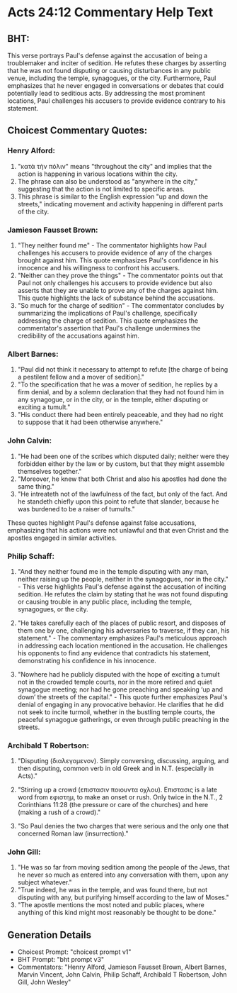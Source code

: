 # Acts 24:12 Commentary Help Text

## BHT:
This verse portrays Paul's defense against the accusation of being a troublemaker and inciter of sedition. He refutes these charges by asserting that he was not found disputing or causing disturbances in any public venue, including the temple, synagogues, or the city. Furthermore, Paul emphasizes that he never engaged in conversations or debates that could potentially lead to seditious acts. By addressing the most prominent locations, Paul challenges his accusers to provide evidence contrary to his statement.

## Choicest Commentary Quotes:
### Henry Alford:
1. "κατὰ τὴν πόλιν" means "throughout the city" and implies that the action is happening in various locations within the city.
2. The phrase can also be understood as "anywhere in the city," suggesting that the action is not limited to specific areas.
3. This phrase is similar to the English expression "up and down the streets," indicating movement and activity happening in different parts of the city.

### Jamieson Fausset Brown:
1. "They neither found me" - The commentator highlights how Paul challenges his accusers to provide evidence of any of the charges brought against him. This quote emphasizes Paul's confidence in his innocence and his willingness to confront his accusers.
2. "Neither can they prove the things" - The commentator points out that Paul not only challenges his accusers to provide evidence but also asserts that they are unable to prove any of the charges against him. This quote highlights the lack of substance behind the accusations.
3. "So much for the charge of sedition" - The commentator concludes by summarizing the implications of Paul's challenge, specifically addressing the charge of sedition. This quote emphasizes the commentator's assertion that Paul's challenge undermines the credibility of the accusations against him.

### Albert Barnes:
1. "Paul did not think it necessary to attempt to refute [the charge of being a pestilent fellow and a mover of sedition]." 
2. "To the specification that he was a mover of sedition, he replies by a firm denial, and by a solemn declaration that they had not found him in any synagogue, or in the city, or in the temple, either disputing or exciting a tumult."
3. "His conduct there had been entirely peaceable, and they had no right to suppose that it had been otherwise anywhere."

### John Calvin:
1. "He had been one of the scribes which disputed daily; neither were they forbidden either by the law or by custom, but that they might assemble themselves together." 
2. "Moreover, he knew that both Christ and also his apostles had done the same thing."
3. "He intreateth not of the lawfulness of the fact, but only of the fact. And he standeth chiefly upon this point to refute that slander, because he was burdened to be a raiser of tumults."

These quotes highlight Paul's defense against false accusations, emphasizing that his actions were not unlawful and that even Christ and the apostles engaged in similar activities.

### Philip Schaff:
1. "And they neither found me in the temple disputing with any man, neither raising up the people, neither in the synagogues, nor in the city." - This verse highlights Paul's defense against the accusation of inciting sedition. He refutes the claim by stating that he was not found disputing or causing trouble in any public place, including the temple, synagogues, or the city.

2. "He takes carefully each of the places of public resort, and disposes of them one by one, challenging his adversaries to traverse, if they can, his statement." - The commentary emphasizes Paul's meticulous approach in addressing each location mentioned in the accusation. He challenges his opponents to find any evidence that contradicts his statement, demonstrating his confidence in his innocence.

3. "Nowhere had he publicly disputed with the hope of exciting a tumult not in the crowded temple courts, nor in the more retired and quiet synagogue meeting; nor had he gone preaching and speaking ‘up and down’ the streets of the capital." - This quote further emphasizes Paul's denial of engaging in any provocative behavior. He clarifies that he did not seek to incite turmoil, whether in the bustling temple courts, the peaceful synagogue gatherings, or even through public preaching in the streets.

### Archibald T Robertson:
1. "Disputing (διαλεγομενον). Simply conversing, discussing, arguing, and then disputing, common verb in old Greek and in N.T. (especially in Acts)."

2. "Stirring up a crowd (επιστασιν ποιουντα οχλου). Επιστασις is a late word from εφιστημ, to make an onset or rush. Only twice in the N.T., 2 Corinthians 11:28 (the pressure or care of the churches) and here (making a rush of a crowd)."

3. "So Paul denies the two charges that were serious and the only one that concerned Roman law (insurrection)."

### John Gill:
1. "He was so far from moving sedition among the people of the Jews, that he never so much as entered into any conversation with them, upon any subject whatever."
2. "True indeed, he was in the temple, and was found there, but not disputing with any, but purifying himself according to the law of Moses."
3. "The apostle mentions the most noted and public places, where anything of this kind might most reasonably be thought to be done."


## Generation Details
- Choicest Prompt: "choicest prompt v1"
- BHT Prompt: "bht prompt v3"
- Commentators: "Henry Alford, Jamieson Fausset Brown, Albert Barnes, Marvin Vincent, John Calvin, Philip Schaff, Archibald T Robertson, John Gill, John Wesley"
